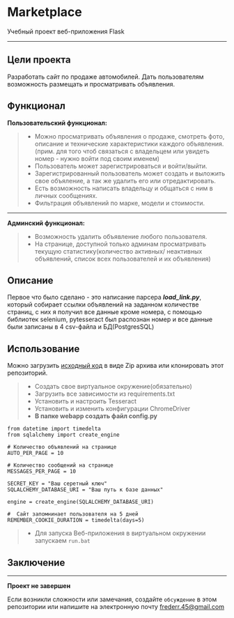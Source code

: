 # Marketplace

Учебный проект веб-приложения Flask
____________________________________

## Цели проекта

Разработать сайт по продаже автомобилей.
Дать пользователям возможность размещать 
и просматривать объявления.

## Функционал

**Пользовательский функционал:**

>* Можно просматривать объявления о
>  продаже, смотреть фото, описание и
>  технические характеристики каждого
>  объявления. 
>  (прим. для того чтоб связаться с
>  владельцем или увидеть номер -
>  нужно войти под своим именем)
>* Пользователь может зарегистрироваться 
>  и войти/выйти.
>* Зарегистрированный пользователь 
>  может создать и выложить свое 
>  объяление, а так же удалить его
>  или отредактировать.
>* Есть возможность написать владельцу
>  и общаться с ним в личных сообщениях.
>* Фильтрация объявлений по марке, модели
>  и стоимости.

--- 

**Админский функционал:**

>* Возможность удалить объявление
>  любого пользователя.
>* На странице, доступной только 
>  админам просматривать текущую 
> статистику(количество активных/
>  неактивных объявлений, список
>  всех пользователей и их объявления)

## Описание

Первое что было сделано - это написание
парсера ***load_link.py***, 
который собирает ссылки объявлений
на заданном количестве страниц,
с них я получил все данные кроме номера,
с помощью библиотек selenium, pytesseract
был распознан номер и все данные 
были записаны в 4 csv-файла 
и БД(PostgresSQL)

## Использование

Можно загрузить [исходный код](https://github.com/frederr45/marketplace/archive/master.zip) в виде
Zip архива или клонировать этот репозиторий.

>* Создать свое виртуальное окружение(обязательно)
>* Загрузить все зависимости из requirements.txt
>* Установить и настроить Tesseract
>* Установить и изменить конфигурации ChromeDriver
>* **В папке webapp создать файл config.py**

```
from datetime import timedelta
from sqlalchemy import create_engine

# Количество объявлений на странице
AUTO_PER_PAGE = 10 

# Количество сообщений на странице
MESSAGES_PER_PAGE = 10 

SECRET_KEY = "Ваш серетный ключ"
SQLALCHEMY_DATABASE_URI = "Ваш путь к базе данных" 

engine = create_engine(SQLALCHEMY_DATABASE_URI)

#  Сайт запомнинает пользователя на 5 дней
REMEMBER_COOKIE_DURATION = timedelta(days=5) 
```
>* Для запуска Веб-приложения в виртуальном окружении запускаем
>```run.bat```

## Заключение
____________________________________________________

**Проект не завершен**

Если возникли сложности или замечания, создайте
`обсуждение` в этом репозитории или напишите 
на электронную почту <frederr.45@gmail.com>








